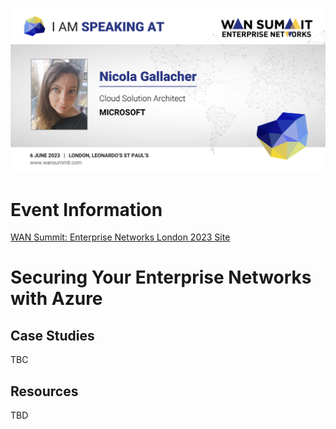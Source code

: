 ![banner](WANSummitBanner.jpg)


# Event Information

[WAN Summit: Enterprise Networks London 2023 Site](https://events.wansummit.com/event/ea4e90be-015f-4702-b258-20bc42faa330/summary?gclid=CjwKCAjw67ajBhAVEiwA2g_jEFFvlcIgnSojtSZpaGhYkY8WR99X4x_GEXZPNlVnxI5yG4M4eLvFyhoClfgQAvD_BwE)

# Securing Your Enterprise Networks with Azure


## Case Studies 

TBC

## Resources 

TBD

